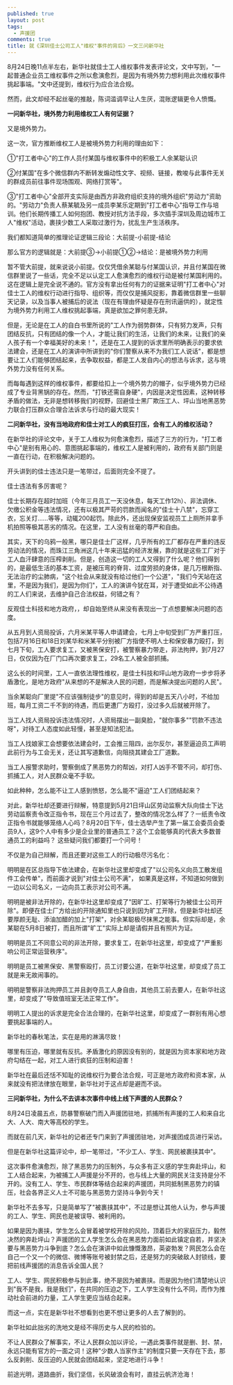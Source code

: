 ```yaml
---
published: true
layout: post
tags:
  - 声援团
comments: true
title: 就《深圳佳士公司工人"维权"事件的背后》一文三问新华社
---
```


8月24日晚11点半左右，新华社就佳士工人维权事件发表评论文，文中写到，"一起普通企业员工维权事件之所以愈演愈烈，是因为有境外势力想利用此次维权事件挑起事端。"文中还提到，维权行为应合法合规。

然而，此文却经不起丝毫的推敲，陈词滥调早让人生厌，混账逻辑更令人愤慨。

**一问新华社，境外势力利用维权工人有何证据？**

又是境外势力。

这一次，官方推断维权工人是被境外势力利用的理由如下：

①"打工者中心"的工作人员付某国与维权事件中的积极工人余某聪认识

②付某国"在多个微信群内不断转发煽动性文字、视频、链接，教唆与此事件无关的群成员前往事件现场围观、网络打赏等"。

③"打工者中心"全部开支实际是由西方非政府组织支持的境外组织"劳动力"资助的。"劳动力"负责人蔡某毓及另一成员李某乐定期到"打工者中心"指导工作与培训。他们长期传播工人如何抱团、教授对抗方法手段，多次插手深圳及周边城市工人"维权"活动，裹挟少数工人采取过激行为，扰乱生产生活秩序。

我们都知道简单的推理论证逻辑三段论：大前提-小前提-结论

那么官方的逻辑就是：大前提③→小前提①②→结论：是被境外势力利用

暂不管大前提，就来说说小前提。仅仅凭借余某聪与付某国认识，并且付某国在微信群里说了一些话，完全不足以认定工人愈演愈烈的维权行动是被付某国利用的。这在逻辑上是完全说不通的。官方没有拿出任何有力的证据来证明"打工者中心"对佳士工人的维权行动进行指导、组织等，而仅仅是捕风捉影，靠着微信群里一些聊天记录，以及当事人被捕后的说法（现在有理由怀疑是存在刑讯逼供的），就定性为境外势力利用工人维权挑起事端，真是欲加之罪何患无辞。

但是，无论是在工人的自白书里所说的"工人作为弱势群体，只有努力发声，只有团结反抗，只有团结的像一个人，才能让我们的生活，让我们的未来，让我们的亲人孩子有一个幸福美好的未来！"，还是在工人提到的诉求里所明确表示的要求依法建会，还是在工人的演讲中所讲到的"你们警察从来不为我们工人说话"，都是想要让工人们能够团结起来，去争取权益，都是工人发自内心的想法与诉求，这与境外势力没有任何关系。

而每每遇到这样的维权事件，都要给扣上一个境外势力的帽子，似乎境外势力已经成了专业背黑锅的存在。然而，"打铁还需自身硬"，内因是决定性因素，这种转移矛盾的做法，无非是想转移我们的视野，回避佳士黑厂欺压工人、坪山当地黑恶势力联合打压群众合理合法诉求与行动的最大现实！

**二问新华社，没有当地政府和佳士对工人的疯狂打压，会有工人的维权活动？**

在新华社的评论文中，关于工人维权为何愈演愈烈，描述了三方的行为，"打工者中心"是别有用心的、意图挑起事端的，维权工人是被利用的，政府有关部门则是一直在行动，在积极解决问题的。

开头讲到的佳士违法只是一笔带过，后面则完全不提了。

佳士违法有多厉害呢？

佳士长期存在超时加班（今年三月员工一天没休息，每天工作12h）、非法调休、欠缴公积金等违法情况，还有以极其严苛的罚款而闻名的"佳士十八禁"，忘穿工衣，忘关灯......等等，动辄200起罚。除此外，还出现保安监视员工上厕所并拿手机拍照等极其恶劣的情况。在这里，工人没有丝毫的尊严和自由。

其实，天下的乌鸦一般黑，哪只是佳士厂这样，几乎所有的工厂都存在严重的违反劳动法的情况，而珠江三角洲这几十年来迅猛的经济发展，靠的就是这些工厂对于工人血汗肆意的压榨剥削。但是，创造这一切的工人又得到了什么呢？他们得到的，是最低生活的基本工资，是被压弯的脊背、过度劳损的身体，是几万根断指、无法治疗的尘肺病，"这个社会从来就没有给过他们一个公道"，"我们今天站在这里，不是因为我们，是因为你们"，工人的演讲今犹在耳，对于遭受如此不公待遇的工人们来说，去维护自己合法权益，何错之有？

反观佳士科技和地方政府，，却自始至终从来没有表现出一丁点想要解决问题的态度。

从五月到人资局投诉，六月米某平等人申请建会，七月上中旬受到厂方严重打压，包括7月16日和18日刘某华和米某平分别被厂方指使不明人士和保安暴力殴打，到七月下旬，工人要求复工，又被黑保安打，被警察暴力带走，非法拘押，到7月27日，仅仅因为在厂门口再次要求复工，29名工人被全部抓捕。

这么长的时间里，工人一直依法理性维权，是佳士科技和坪山地方政府一步步将矛盾激化，是地方政府"从来想的不是解决人民的问题，而是解决提出问题的人民"。

当余某聪向厂里提"不应该强制徒步"的意见时，得到的却是五天八小时，不给加班，每月工资二千不到的待遇，而后更遭厂方殴打，没过多久后就被开除了。

当工人找人资局投诉违法情况时，人资局摆出一副臭脸，"就你事多""罚款不违法呀"，对待工人态度如此轻慢，甚至是知法犯法。

当工人找娘家工会想要依法建会时，工会推三阻四，出尔反尔，甚至逼迫员工声明此前行为与工会无关，还让其写道歉信，向阻挠其建会工厂道歉。

当工人报警求助时，警察倒成了黑恶势力的帮凶，对打人凶手不管不问，却打伤、抓捕工人，对人民群众毫不手软。

如此种种，怎么能不让工人感到愤怒，怎么能不"逼迫"工人们团结起来？

对此，新华社却还要进行辩解，特意提到5月21日坪山区劳动监察大队向佳士下达劳动监察责令改正指令书，现在三个月过去了，整改的情况怎么样了？一纸责令改正指令书就能够笼络人心吗？8月20日下午，佳士选举产生了第一届工会委员会委员9人，这9个人中有多少是企业里的普通员工？这个工会能够真的代表大多数普通员工的利益吗？ 这些疑问我们都要打一个问号！

不仅是为自己辩解，而且还要对这些工人的行动极尽污名化：

明明是在区总指导下依法建会，在新华社这里却变成了"以公司名义向员工散发组件工会传单"，而前面才说到"对佳士公司不满"， 如果真是这样，不知道如何做到一边以公司名义，一边向员工表示对公司不满。

明明是被非法开除的，在新华社这里却变成了"因旷工、打架等行为被佳士公司开除"。即便在佳士厂方给出的开除通知里也只说到因为旷工开除，但是新华社却还要厚颜无耻、添油加醋的加上"打架"，对余某聪极尽抹黑之能事。但实际却是，余某聪在5月8日被打，而且所谓"旷工"实际上却是请假并且有照片为证。

明明是员工不同意公司的非法开除，要求复工，在新华社这里，却变成了"严重影响公司正常运营秩序"。

明明是员工被黑保安、黑警察殴打，员工讨要公道，在新华社这里，却变成了员工就是来无故闹事的。

明明是警察非法拘押员工并且剥夺员工人身自由，其他员工前去要人，在新华社这里，却变成了"导致值班室无法正常工作"。

明明工人提出的诉求是完全合法合理的，在新华社这里，却变成了一群别有用心想要挑起事端的人。

新华社的春秋笔法，实在是用的淋漓尽致！

哪里有压迫，哪里就有反抗。矛盾激化的原因没有别的，就是因为资本家和地方政府勾结在一起，对工人进行疯狂的压制和迫害！

新华社在最后还恬不知耻的说维权行为要合法合规，可正是地方政府和资本家，从来就没有把法律放在眼里，新华社对于这点却是避而不谈。

**三问新华社，为什么不去讲本次事件中线上线下声援的人民群众？**

8月24日凌晨五点，防暴警察破门而入声援团驻地，抓捕所有声援的工人和来自北大、人大、南大等高校的学生。

而就在前几天，新华社的记者还专门来到了声援团驻地，对声援团成员进行采访。

但是在新华社这篇评论中，却一笔带过，"不少工人、学生、网民被裹挟其中"。

这次事件愈演愈烈，除了黑恶势力的压制外，与众多有正义感的学生奔赴坪山，和工人结合起来，为被捕工人声援是分不开的，也与线上大量的网民关注支持是分不开的。没有工人、学生、市民群体等结合起来的声援团，共同抵制黑恶势力的镇压，社会各界正义人士不可能与黑恶势力坚持斗争到今天！

新华社不去多写，只是简单写了"被裹挟其中"，不过是想让其他人认为，参与声援的工人、学生、网民也是被误导、被利用的。

如果是因为裹挟，学生怎么会冒着被学校开除的风险，顶着巨大的家庭压力，毅然决然的奔赴坪山？声援团的工人学生怎么会在黑恶势力面前如此镇定自若，并坚决要与黑恶势力斗争到底？怎么会在演讲中如此慷慨激昂，英姿勃发？网民怎么会在自己一个又一个的微信、微博等账号被封禁之后，还是努力的突破敌人封锁线，要把前线声援团的消息告诉全国人民？

工人、学生、网民积极参与到此事，绝不是因为被裹挟。而是因为他们清楚地认识到"我不是我，我是我们"，在共同的压迫之下，工人学生没有什么不同，而作为推动社会前进的力量，工人学生更应当结合起来。

而这一点，实在是新华社不想看到也更不想让更多的人去了解到的。

新华社如此拙劣的洗地文是经不得历史与人民的检验的。

不让人民群众了解事实，不让人民群众加以评论，一遇此类事件就是删、封、禁，永远只能有官方的一面之词！这种"少数人当家作主"的制度只要一天存在下去，那么反剥削、反压迫的人民就会团结起来，坚定地进行斗争！

前途光明，道路曲折，我们坚信，长风破浪会有时，直挂云帆济沧海！
